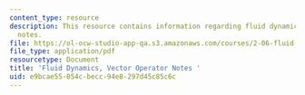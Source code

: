 ```yaml
---
content_type: resource
description: This resource contains information regarding fluid dynamics, vector operator
  notes.
file: https://ol-ocw-studio-app-qa.s3.amazonaws.com/courses/2-06-fluid-dynamics-spring-2013/e9bcae55054cbecc94e8297d45c85c6c_MIT2_06S13_notes_vo.pdf
file_type: application/pdf
resourcetype: Document
title: 'Fluid Dynamics, Vector Operator Notes '
uid: e9bcae55-054c-becc-94e8-297d45c85c6c
---
```

